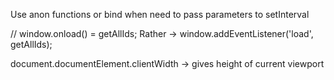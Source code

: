 Use anon functions or bind when need to pass parameters to setInterval

// window.onload() = getAllIds;
Rather ->
window.addEventListener('load', getAllIds);

document.documentElement.clientWidth -> gives height of current viewport